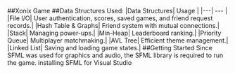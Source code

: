 ##Xonix Game
##Data Structures Used:
|Data Structures| Usage |
|---| --- |
|File I/O| User authentication, scores, saved games, and friend request records.|
|Hash Table & Graphs| Friend system with mutual connections.|
|Stack| Managing power-ups.|
|Min-Heap| Leaderboard ranking.|
|Priority Queue| Multiplayer matchmaking.|
|AVL Tree| Efficient theme management.|
|Linked List| Saving and loading game states.|
##Getting Started
Since SFML was used for graphics and audio, the SFML library is required to run the game. installing SFML for Visual Studio
